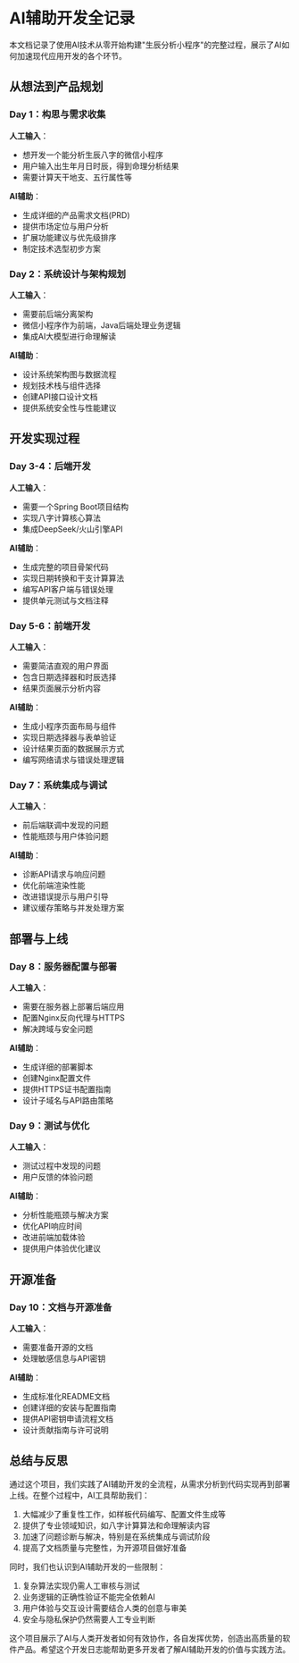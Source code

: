 # AI辅助开发全记录

本文档记录了使用AI技术从零开始构建"生辰分析小程序"的完整过程，展示了AI如何加速现代应用开发的各个环节。

## 从想法到产品规划

### Day 1：构思与需求收集

**人工输入**：
- 想开发一个能分析生辰八字的微信小程序
- 用户输入出生年月日时辰，得到命理分析结果
- 需要计算天干地支、五行属性等

**AI辅助**：
- 生成详细的产品需求文档(PRD)
- 提供市场定位与用户分析
- 扩展功能建议与优先级排序
- 制定技术选型初步方案

### Day 2：系统设计与架构规划

**人工输入**：
- 需要前后端分离架构
- 微信小程序作为前端，Java后端处理业务逻辑
- 集成AI大模型进行命理解读

**AI辅助**：
- 设计系统架构图与数据流程
- 规划技术栈与组件选择
- 创建API接口设计文档
- 提供系统安全性与性能建议

## 开发实现过程

### Day 3-4：后端开发

**人工输入**：
- 需要一个Spring Boot项目结构
- 实现八字计算核心算法
- 集成DeepSeek/火山引擎API

**AI辅助**：
- 生成完整的项目骨架代码
- 实现日期转换和干支计算算法
- 编写API客户端与错误处理
- 提供单元测试与文档注释

### Day 5-6：前端开发

**人工输入**：
- 需要简洁直观的用户界面
- 包含日期选择器和时辰选择
- 结果页面展示分析内容

**AI辅助**：
- 生成小程序页面布局与组件
- 实现日期选择器与表单验证
- 设计结果页面的数据展示方式
- 编写网络请求与错误处理逻辑

### Day 7：系统集成与调试

**人工输入**：
- 前后端联调中发现的问题
- 性能瓶颈与用户体验问题

**AI辅助**：
- 诊断API请求与响应问题
- 优化前端渲染性能
- 改进错误提示与用户引导
- 建议缓存策略与并发处理方案

## 部署与上线

### Day 8：服务器配置与部署

**人工输入**：
- 需要在服务器上部署后端应用
- 配置Nginx反向代理与HTTPS
- 解决跨域与安全问题

**AI辅助**：
- 生成详细的部署脚本
- 创建Nginx配置文件
- 提供HTTPS证书配置指南
- 设计子域名与API路由策略

### Day 9：测试与优化

**人工输入**：
- 测试过程中发现的问题
- 用户反馈的体验问题

**AI辅助**：
- 分析性能瓶颈与解决方案
- 优化API响应时间
- 改进前端加载体验
- 提供用户体验优化建议

## 开源准备

### Day 10：文档与开源准备

**人工输入**：
- 需要准备开源的文档
- 处理敏感信息与API密钥

**AI辅助**：
- 生成标准化README文档
- 创建详细的安装与配置指南
- 提供API密钥申请流程文档
- 设计贡献指南与许可说明

## 总结与反思

通过这个项目，我们实践了AI辅助开发的全流程，从需求分析到代码实现再到部署上线。在整个过程中，AI工具帮助我们：

1. 大幅减少了重复性工作，如样板代码编写、配置文件生成等
2. 提供了专业领域知识，如八字计算算法和命理解读内容
3. 加速了问题诊断与解决，特别是在系统集成与调试阶段
4. 提高了文档质量与完整性，为开源项目做好准备

同时，我们也认识到AI辅助开发的一些限制：

1. 复杂算法实现仍需人工审核与测试
2. 业务逻辑的正确性验证不能完全依赖AI
3. 用户体验与交互设计需要结合人类的创意与审美
4. 安全与隐私保护仍然需要人工专业判断

这个项目展示了AI与人类开发者如何有效协作，各自发挥优势，创造出高质量的软件产品。希望这个开发日志能帮助更多开发者了解AI辅助开发的价值与实践方法。 